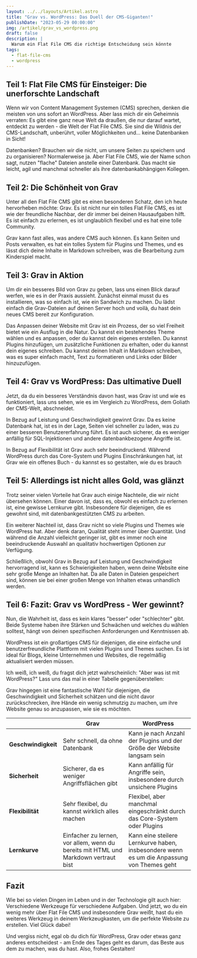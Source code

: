 ```yaml
---
layout: ../../layouts/Artikel.astro
title: "Grav vs. WordPress: Das Duell der CMS-Giganten!"
publishDate: "2023-05-29 00:00:00"
img: /artikel/grav_vs_wordpress.png
draft: false
description: |
  Warum ein Flat File CMS die richtige Entscheidung sein könnte
tags:
  - flat-file-cms
  - wordpress
---
```


## Teil 1: Flat File CMS für Einsteiger: Die unerforschte Landschaft

Wenn wir von Content Management Systemen (CMS) sprechen, denken die meisten von uns sofort an WordPress. Aber lass mich dir ein Geheimnis verraten: Es gibt eine ganz neue Welt da draußen, die nur darauf wartet, entdeckt zu werden - die Welt der Flat File CMS. Sie sind die Wildnis der CMS-Landschaft, unberührt, voller Möglichkeiten und... keine Datenbanken in Sicht! 

Datenbanken? Brauchen wir die nicht, um unsere Seiten zu speichern und zu organisieren? Normalerweise ja. Aber Flat File CMS, wie der Name schon sagt, nutzen "flache" Dateien anstelle einer Datenbank. Das macht sie leicht, agil und manchmal schneller als ihre datenbankabhängigen Kollegen.

## Teil 2: Die Schönheit von Grav

Unter all den Flat File CMS gibt es einen besonderen Schatz, den ich heute hervorheben möchte: Grav. Es ist nicht nur ein tolles Flat File CMS, es ist wie der freundliche Nachbar, der dir immer bei deinen Hausaufgaben hilft. Es ist einfach zu erlernen, es ist unglaublich flexibel und es hat eine tolle Community.

Grav kann fast alles, was andere CMS auch können. Es kann Seiten und Posts verwalten, es hat ein tolles System für Plugins und Themes, und es lässt dich deine Inhalte in Markdown schreiben, was die Bearbeitung zum Kinderspiel macht.

## Teil 3: Grav in Aktion

Um dir ein besseres Bild von Grav zu geben, lass uns einen Blick darauf werfen, wie es in der Praxis aussieht. Zunächst einmal musst du es installieren, was so einfach ist, wie ein Sandwich zu machen. Du lädst einfach die Grav-Dateien auf deinen Server hoch und voilà, du hast dein neues CMS bereit zur Konfiguration.

Das Anpassen deiner Website mit Grav ist ein Prozess, der so viel Freiheit bietet wie ein Ausflug in die Natur. Du kannst ein bestehendes Theme wählen und es anpassen, oder du kannst dein eigenes erstellen. Du kannst Plugins hinzufügen, um zusätzliche Funktionen zu erhalten, oder du kannst dein eigenes schreiben. Du kannst deinen Inhalt in Markdown schreiben, was es super einfach macht, Text zu formatieren und Links oder Bilder hinzuzufügen.

## Teil 4: Grav vs WordPress: Das ultimative Duell

Jetzt, da du ein besseres Verständnis davon hast, was Grav ist und wie es funktioniert, lass uns sehen, wie es im Vergleich zu WordPress, dem Goliath der CMS-Welt, abschneidet.

In Bezug auf Leistung und Geschwindigkeit gewinnt Grav. Da es keine Datenbank hat, ist es in der Lage, Seiten viel schneller zu laden, was zu einer besseren Benutzererfahrung führt. Es ist auch sicherer, da es weniger anfällig für SQL-Injektionen und andere datenbankbezogene Angriffe ist.

In Bezug auf Flexibilität ist Grav auch sehr beeindruckend. Während WordPress durch das Core-System und Plugins Einschränkungen hat, ist Grav wie ein offenes Buch - du kannst es so gestalten, wie du es brauch

## Teil 5: Allerdings ist nicht alles Gold, was glänzt

Trotz seiner vielen Vorteile hat Grav auch einige Nachteile, die wir nicht übersehen können. Einer davon ist, dass es, obwohl es einfach zu erlernen ist, eine gewisse Lernkurve gibt. Insbesondere für diejenigen, die es gewohnt sind, mit datenbankgestützten CMS zu arbeiten.

Ein weiterer Nachteil ist, dass Grav nicht so viele Plugins und Themes wie WordPress hat. Aber denk daran, Qualität steht immer über Quantität. Und während die Anzahl vielleicht geringer ist, gibt es immer noch eine beeindruckende Auswahl an qualitativ hochwertigen Optionen zur Verfügung.

Schließlich, obwohl Grav in Bezug auf Leistung und Geschwindigkeit hervorragend ist, kann es Schwierigkeiten haben, wenn deine Website eine sehr große Menge an Inhalten hat. Da alle Daten in Dateien gespeichert sind, können sie bei einer großen Menge von Inhalten etwas unhandlich werden.

## Teil 6: Fazit: Grav vs WordPress - Wer gewinnt?

Nun, die Wahrheit ist, dass es kein klares "besser" oder "schlechter" gibt. Beide Systeme haben ihre Stärken und Schwächen und welches du wählen solltest, hängt von deinen spezifischen Anforderungen und Kenntnissen ab.

WordPress ist ein großartiges CMS für diejenigen, die eine einfache und benutzerfreundliche Plattform mit vielen Plugins und Themes suchen. Es ist ideal für Blogs, kleine Unternehmen und Websites, die regelmäßig aktualisiert werden müssen.

Ich weiß, ich weiß, du fragst dich jetzt wahrscheinlich: "Aber was ist mit WordPress?" Lass uns das mal in einer Tabelle gegenüberstellen:

Grav hingegen ist eine fantastische Wahl für diejenigen, die Geschwindigkeit und Sicherheit schätzen und die nicht davor zurückschrecken, ihre Hände ein wenig schmutzig zu machen, um ihre Website genau so anzupassen, wie sie es möchten.


| | Grav | WordPress |
|---|---|---|
| **Geschwindigkeit** | Sehr schnell, da ohne Datenbank | Kann je nach Anzahl der Plugins und der Größe der Website langsam sein |
| **Sicherheit** | Sicherer, da es weniger Angriffsflächen gibt | Kann anfällig für Angriffe sein, insbesondere durch unsichere Plugins |
| **Flexibilität** | Sehr flexibel, du kannst wirklich alles machen | Flexibel, aber manchmal eingeschränkt durch das Core-System oder Plugins |
| **Lernkurve** | Einfacher zu lernen, vor allem, wenn du bereits mit HTML und Markdown vertraut bist | Kann eine steilere Lernkurve haben, insbesondere wenn es um die Anpassung von Themes geht |


## Fazit
Wie bei so vielen Dingen im Leben und in der Technologie gilt auch hier: Verschiedene Werkzeuge für verschiedene Aufgaben. Und jetzt, wo du ein wenig mehr über Flat File CMS und insbesondere Grav weißt, hast du ein weiteres Werkzeug in deinem Werkzeugkasten, um die perfekte Website zu erstellen. Viel Glück dabei!

Und vergiss nicht, egal ob du dich für WordPress, Grav oder etwas ganz anderes entscheidest - am Ende des Tages geht es darum, das Beste aus dem zu machen, was du hast. Also, frohes Gestalten!